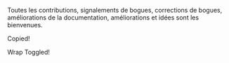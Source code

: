 Toutes les contributions, signalements de bogues, corrections de bogues, améliorations de la documentation, améliorations et idées sont les bienvenues.

Copied!

Wrap Toggled!
